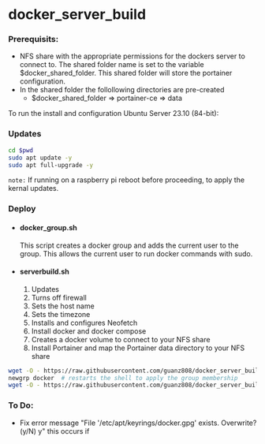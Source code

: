 # docker_server_build
### Prerequisits:
* NFS share with the appropriate permissions for the dockers server to connect to.  The shared folder name is set to the variable $docker_shared_folder.  This shared folder will store the portainer configuration.
* In the shared folder the follollowing directories are pre-created
    * $docker_shared_folder => portainer-ce => data   

To run the install and configuration Ubuntu Server 23.10 (84-bit):  
### Updates  
```bash
cd $pwd
sudo apt update -y
sudo apt full-upgrade -y
```
`note:` If running on a raspberry pi reboot before proceeding, to apply the kernal updates.  
### Deploy  
* #### docker_group.sh    
    This script creates a docker group and adds the current user to the group.  This allows the current user to run docker commands with sudo.  
* #### serverbuild.sh  
    1. Updates
    1. Turns off firewall
    1. Sets the host name
    1. Sets the timezone 
    1. Installs and configures Neofetch
    1. Install docker and docker compose
    1. Creates a docker volume to connect to your NFS share
    1. Install Portainer and map the Portainer data directory to your NFS share
```bash
wget -O - https://raw.githubusercontent.com/guanz808/docker_server_build/main/docker_group.sh | bash
newgrp docker  # restarts the shell to apply the group membership
wget -O - https://raw.githubusercontent.com/guanz808/docker_server_build/main/serverbuild.sh | bash
```

### To Do:
* Fix error message "File '/etc/apt/keyrings/docker.gpg' exists. Overwrite? (y/N) y" this occurs if